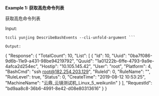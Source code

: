 **Example 1: 获取高危命令列表**

获取高危命令列表

Input: 

```
tccli yunjing DescribeBashEvents --cli-unfold-argument ```

Output: 
```
{
    "Response": {
        "TotalCount": 10,
        "List": [
            {
                "Id": 10,
                "Uuid": "0ba7f086-9d6b-11e9-a431-98be94219792",
                "Quuid": "1a01222b-6ffe-4793-9a9e-4afca2d254ec",
                "Hostip": "10.105.145.42",
                "User": "root",
                "Platform": 4,
                "BashCmd": "ssh root@182.254.203.129",
                "RuleId": 0,
                "RuleName": "",
                "RuleLevel": true,
                "Status": 0,
                "CreateTime": "2019-08-12 10:53:25",
                "MachineName": "云鼎_云镜测试机_Linux_5_weikunlin"
            }
        ],
        "RequestId": "bd9aa8c8-36b6-4991-8e42-d08e80313616"
    }
}
```

